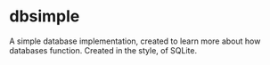 # dbsimple
A simple database implementation, created to learn more about how databases function. Created in the style, of SQLite.
